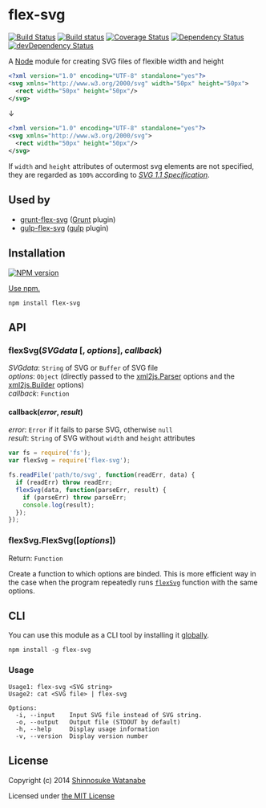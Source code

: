 # flex-svg

[![Build Status](https://travis-ci.org/shinnn/node-flex-svg.svg?branch=master)](https://travis-ci.org/shinnn/node-flex-svg)
[![Build status](https://ci.appveyor.com/api/projects/status/9q6scamtv2b5q9cw?svg=true)](https://ci.appveyor.com/project/ShinnosukeWatanabe/node-flex-svg)
[![Coverage Status](https://img.shields.io/coveralls/shinnn/node-flex-svg.svg)](https://coveralls.io/r/shinnn/node-flex-svg)
[![Dependency Status](https://david-dm.org/shinnn/node-flex-svg.svg)](https://david-dm.org/shinnn/node-flex-svg)
[![devDependency Status](https://david-dm.org/shinnn/node-flex-svg/dev-status.svg)](https://david-dm.org/shinnn/node-flex-svg#info=devDependencies)

A [Node](http://nodejs.org/) module for creating SVG files of flexible width and height

```xml
<?xml version="1.0" encoding="UTF-8" standalone="yes"?>
<svg xmlns="http://www.w3.org/2000/svg" width="50px" height="50px">
  <rect width="50px" height="50px"/>
</svg>
```

↓

```xml
<?xml version="1.0" encoding="UTF-8" standalone="yes"?>
<svg xmlns="http://www.w3.org/2000/svg">
  <rect width="50px" height="50px"/>
</svg>
```

If `width` and `height` attributes of outermost svg elements are not specified, they are regarded as `100%` according to [*SVG 1.1 Specification*](http://www.w3.org/TR/SVG11/struct.html#SVGElementWidthAttribute).

## Used by

* [grunt-flex-svg](https://github.com/shinnn/grunt-flex-svg) ([Grunt](http://gruntjs.com/) plugin)
* [gulp-flex-svg](https://github.com/shinnn/gulp-flex-svg) ([gulp](http://gulpjs.com/) plugin)

## Installation

[![NPM version](https://badge.fury.io/js/flex-svg.svg)](https://www.npmjs.org/package/flex-svg)

[Use npm.](https://www.npmjs.org/doc/cli/npm-install.html)

```
npm install flex-svg
```

## API

### flexSvg(*SVGdata* [, *options*], *callback*)

*SVGdata*: `String` of SVG or `Buffer` of SVG file  
*options*: `Object` (directly passed to the [xml2js.Parser](https://github.com/Leonidas-from-XIV/node-xml2js#options) options and the [xml2js.Builder](https://github.com/Leonidas-from-XIV/node-xml2js#options-for-the-builder-class) options)  
*callback*: `Function`

#### callback(*error*, *result*)

*error*: `Error` if it fails to parse SVG, otherwise `null`  
*result*: `String` of SVG without `width` and `height` attributes

```javascript
var fs = require('fs');
var flexSvg = require('flex-svg');

fs.readFile('path/to/svg', function(readErr, data) {
  if (readErr) throw readErr;
  flexSvg(data, function(parseErr, result) {
    if (parseErr) throw parseErr;
    console.log(result);
  });
});
```

### flexSvg.FlexSvg([*options*])

Return: `Function`

Create a function to which options are binded. This is more efficient way in the case when the program repeatedly runs [`flexSvg`](#flexsvgsvgdata--options-callback) function with the same options.

## CLI

You can use this module as a CLI tool by installing it [globally](https://www.npmjs.org/doc/files/npm-folders.html#global-installation).

```
npm install -g flex-svg
```

### Usage

```
Usage1: flex-svg <SVG string>
Usage2: cat <SVG file> | flex-svg

Options:
  -i, --input    Input SVG file instead of SVG string.
  -o, --output   Output file (STDOUT by default)      
  -h, --help     Display usage information            
  -v, --version  Display version number
```

## License

Copyright (c) 2014 [Shinnosuke Watanabe](https://github.com/shinnn)

Licensed under [the MIT License](./LICENSE)
